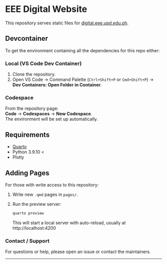 # EEE Digital Website

This repository serves static files for [digital.eee.upd.edu.ph](https://digital.eee.upd.edu.ph).

## Devcontainer

To get the environment containing all the dependencies for this repo either:

### Local (VS Code Dev Container)

1. Clone the repository.  
2. Open VS Code → Command Palette (`Ctrl+Shift+P` or `Cmd+Shift+P`) → **Dev Containers: Open Folder in Container**.

### Codespace

From the repository page:  
**Code** → **Codespaces** → **New Codespace**.  
The environment will be set up automatically.

## Requirements

- [Quarto](https://quarto.org/)  
- Python 3.9.10 <
- Plotly

## Adding Pages

For those with write access to this repository:

1. Write new `.qmd` pages in `pages/`.  
2. Run the preview server:

   ```bash
   quarto preview
   ```
   This will start a local server with auto-reload, usually at http://localhost:4200

<!-- 3. To build the production site: ```bash quarto render ``` The output will be in `_site/`. --> <!-- ## Deployment (Describe how the site is deployed — GitHub Actions, Netlify, manual upload, etc.) --> <!-- ## License (Add license info if applicable) -->

### Contact / Support

For questions or help, please open an issue or contact the maintainers.

<!-- Or provide a department email address here -->

---

<!-- Do you want me to also **insert placeholders for minimum Quarto version and other dependencies** (like `v1.4+`) so contributors don’t miss installing them, or would you rather keep that blank until you verify? -->


